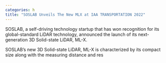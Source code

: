 ```yaml
---
categories: h
title: "SOSLAB Unveils The New MLX at IAA TRANSPORTATION 2022"
---
```

SOSLAB, a self-driving technology startup that has won recognition for its global-standard LiDAR technology, announced the launch of its next-generation 3D Solid-state LiDAR, ML-X.

SOSLAB’s new 3D Solid-state LiDAR, ML-X is characterized by its compact size along with the measuring distance and res